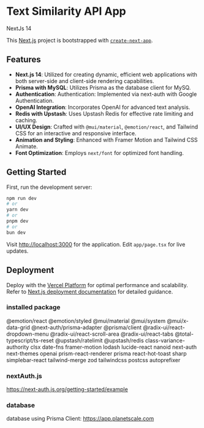 # Text Similarity API App
NextJs 14


This [Next.js](https://nextjs.org/) project is bootstrapped with [`create-next-app`](https://github.com/vercel/next.js/tree/canary/packages/create-next-app).

## Features

- **Next.js 14**: Utilized for creating dynamic, efficient web applications with both server-side and client-side rendering capabilities.
- **Prisma with MySQL**: Utilizes Prisma as the database client for MySQ.
- **Authentication**: Authentication: Implemented via next-auth with Google Authentication.
- **OpenAI Integration**: Incorporates OpenAI for advanced text analysis.
- **Redis with Upstash**: Uses Upstash Redis for effective rate limiting and caching.
- **UI/UX Design**: Crafted with `@mui/material`, `@emotion/react`, and Tailwind CSS for an interactive and responsive interface.
- **Animation and Styling**: Enhanced with Framer Motion and Tailwind CSS Animate.
- **Font Optimization**: Employs `next/font` for optimized font handling.

## Getting Started

First, run the development server:

```bash
npm run dev
# or
yarn dev
# or
pnpm dev
# or
bun dev
```
Visit [http://localhost:3000](http://localhost:3000) for the application. Edit `app/page.tsx` for live updates.

## Deployment

Deploy with the [Vercel Platform](https://vercel.com/new) for optimal performance and scalability. Refer to [Next.js deployment documentation](https://nextjs.org/docs/deployment) for detailed guidance.



### installed package
@emotion/react @emotion/styled @mui/material @mui/system @mui/x-data-grid @next-auth/prisma-adapter @prisma/client @radix-ui/react-dropdown-menu @radix-ui/react-scroll-area @radix-ui/react-tabs @total-typescript/ts-reset @upstash/ratelimit @upstash/redis class-variance-authority clsx date-fns framer-motion lodash lucide-react nanoid next-auth next-themes openai prism-react-renderer prisma react-hot-toast sharp simplebar-react tailwind-merge zod tailwindcss postcss autoprefixer


### nextAuth.js
https://next-auth.js.org/getting-started/example 

### database

database using Prisma Client: https://app.planetscale.com
